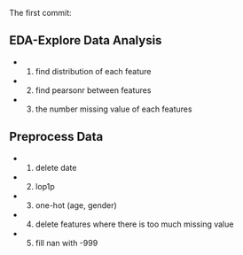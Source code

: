 The first commit:
## EDA-Explore Data Analysis
- 1. find distribution of each feature
- 2. find pearsonr between features
- 3. the number missing value of each features

## Preprocess Data
- 1. delete date
- 2. lop1p
- 3. one-hot (age, gender)
- 4. delete features where there is too much missing value
- 5. fill nan with -999
 


